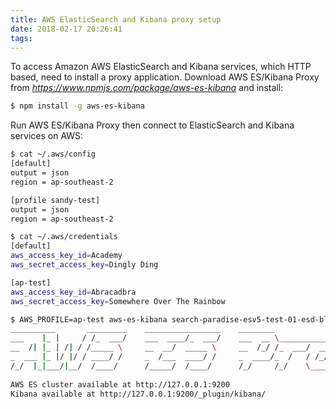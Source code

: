 ```yaml
---
title: AWS ElasticSearch and Kibana proxy setup
date: 2018-02-17 20:26:41
tags:
---
```


To access Amazon AWS ElasticSearch and Kibana services, which HTTP based, need to install a proxy application. Download AWS ES/Kibana Proxy from _https://www.npmjs.com/package/aws-es-kibana_ and install:

```bash
$ npm install -g aws-es-kibana
```

Run AWS ES/Kibana Proxy then connect to ElasticSearch and Kibana services on AWS:

```bash
$ cat ~/.aws/config
[default]
output = json
region = ap-southeast-2

[profile sandy-test]
output = json
region = ap-southeast-2

$ cat ~/.aws/credentials
[default]
aws_access_key_id=Academy
aws_secret_access_key=Dingly Ding

[ap-test]
aws_access_key_id=Abracadbra
aws_secret_access_key=Somewhere Over The Rainbow

$ AWS_PROFILE=ap-test aws-es-kibana search-paradise-esv5-test-01-esd-blah23dlaoed81nz890adle4.ap-southeast-2.es.amazonaws.com
__________       _________    _________________    ________                            ______
___    |_ |     / /_  ___/    ___  ____/_  ___/    ___  __ \________________  ______  ____  /
__  /| |_ | /| / /_____ \     __  __/  _____ \     __  /_/ /_  ___/  __ \_  |/_/_  / / /_  /
_  ___ |_ |/ |/ / ____/ /     _  /___  ____/ /     _  ____/_  /   / /_/ /_>  < _  /_/ / /_/
/_/  |_|___/|__/  /____/      /_____/  /____/      /_/     /_/    \____//_/|_| _\__, / (_)
                                                                               /____/
AWS ES cluster available at http://127.0.0.1:9200
Kibana available at http://127.0.0.1:9200/_plugin/kibana/
```
